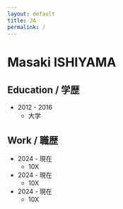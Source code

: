 ```yaml
---
layout: default
title: JA
permalink: /
---
```


# Masaki ISHIYAMA

## Education / 学歴

- 2012 - 2016
    - 大学


## Work / 職歴

- 2024 - 現在
    - 10X
- 2024 - 現在
    - 10X
- 2024 - 現在
    - 10X
